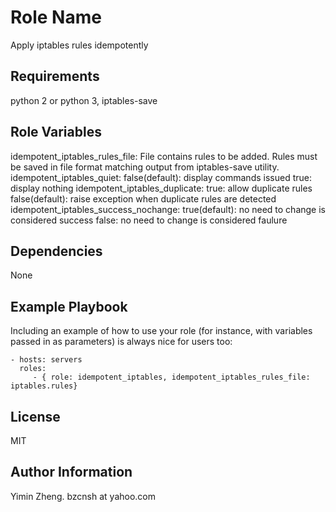 Role Name
=========

Apply iptables rules idempotently

Requirements
------------

python 2 or python 3, iptables-save

Role Variables
--------------

idempotent_iptables_rules_file: File contains rules to be added. Rules must be saved in file format matching output from iptables-save utility.
idempotent_iptables_quiet:
   false(default): display commands issued
   true:  display nothing
idempotent_iptables_duplicate:
   true: allow duplicate rules
   false(default): raise exception when duplicate rules are detected
idempotent_iptables_success_nochange:
   true(default): no need to change is considered success
   false: no need to change is considered faulure

Dependencies
------------

None

Example Playbook
----------------

Including an example of how to use your role (for instance, with variables passed in as parameters) is always nice for users too:

    - hosts: servers
      roles:
         - { role: idempotent_iptables, idempotent_iptables_rules_file: iptables.rules}

License
-------

MIT

Author Information
------------------

Yimin Zheng. bzcnsh at yahoo.com
